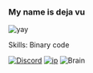 ### My name is deja vu

![yay](https://files.catbox.moe/wavew7.gif)

Skills: Binary code

[![Discord](https://img.shields.io/badge/Discord-dejavuuubtw-5865F2?logo=discord&logoColor=white)](<https://discord.com/users/1230772109848875091>)
[![ip](https://img.shields.io/badge/ip-127.0.0.1-red)](http://127.0.0.1)
![Brain](https://img.shields.io/badge/Brain-undefined-lightgrey)  
